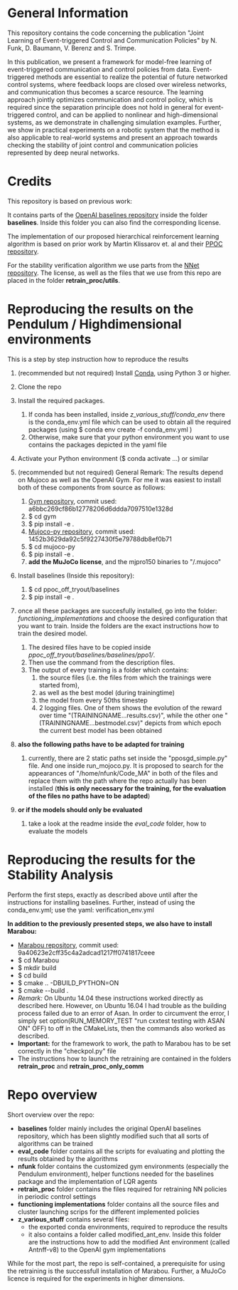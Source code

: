 # General Information

This repository contains the code concerning the publication "Joint Learning of Event-triggered Control and Communication Policies" by N. Funk, D. Baumann, V. Berenz and S. Trimpe. 

In this publication, we present a framework for model-free learning of event-triggered communication and control policies from data. Event-triggered methods are essential to realize the potential of future networked control systems, where feedback loops are closed over wireless networks, and communication thus becomes a scarce resource. The learning approach jointly optimizes communication and control policy, which is required since the separation principle does not hold in general for event-triggered control, and can be applied to nonlinear and high-dimensional systems, as we demonstrate in challenging simulation examples. Further, we show in practical experiments on a robotic system that the method is also applicable to real-world systems and present an approach towards checking the stability of joint control and communication policies represented by deep neural networks.

# Credits

This repository is based on previous work:

It contains parts of the [OpenAI baselines repository](https://github.com/openai/baselines) inside the folder **baselines**. Inside this folder you can also find the corresponding license.

The implementation of our proposed hierarchical reinforcement learning algorithm is based on prior work by Martin Klissarov et. al and their [PPOC repository](https://github.com/mklissa/PPOC).

For the stability verification algorithm we use parts from the [NNet repository](https://github.com/sisl/NNet). The license, as well as the files that we use from this repo are placed in the folder **retrain_proc/utils**.

# Reproducing the results on the Pendulum / Highdimensional environments

This is a step by step instruction how to reproduce the results

1. (recommended but not required) Install [Conda](https://docs.conda.io/projects/conda/en/latest/user-guide/install/), using Python 3 or higher. 

1. Clone the repo

1. Install the required packages.
   1. If conda has been installed, inside  *z_various_stuff/conda_env* there is the conda_env.yml file which can be used to obtain all the required packages (using $ conda env create -f conda_env.yml )
   1. Otherwise, make sure that your python environment you want to use contains the packages depicted in the yaml file

1. Activate your Python environment ($ conda activate ...) or similar

1. (recommended but not required) General Remark: The results depend on Mujoco as well as the OpenAI Gym. For me it was easiest to install both of these components from source as follows:
   1. [Gym repository](https://github.com/openai/gym), commit used: a6bbc269cf86b12778206d6ddda7097510e1328d
   1. $ cd gym
   1. $ pip install -e .
   1. [Mujoco-py repository](https://github.com/openai/mujoco-py), commit used: 1452b3629da92c5f9227430f5e79788db8ef0b71
   1. $ cd mujoco-py
   1. $ pip install -e .
   1. **add the MuJoCo license**, and the mjpro150 binaries to "/.mujoco"

1. Install baselines (Inside this repository):
   1. $ cd ppoc_off_tryout/baselines
   1. $ pip install -e .

1. once all these packages are succesfully installed, go into the folder: *functioning_implementations* and choose the desired configuration that you want to train. Inside the folders are the exact instructions how to train the desired model. 
   1. The desired files have to be copied inside *ppoc_off_tryout/baselines/baselines/ppo1/*. 
   1. Then use the command from the description files. 
   1. The output of every training is a folder which contains:
      1. the source files (i.e. the files from which the trainings were started from), 
      1. as well as the best model (during trainingtime) 
      1. the model from every 50ths timestep 
      1. 2 logging files. One of them shows the evolution of the reward over time "(TRAININGNAME...results.csv)", while the other one "(TRAININGNAME...bestmodel.csv)" depicts from which epoch the current best model has been obtained

1. **also the following paths have to be adapted for training**
   1. currently, there are 2 static paths set inside the "pposgd_simple.py" file. And one inside run_mojoco.py. It is proposed to search for the appearances of "/home/nfunk/Code_MA" in both of the files and replace them with the path where the repo actually has been installed (**this is only necessary for the training, for the evaluation of the files no paths have to be adapted**) 

1. **or if the models should only be evaluated**
   1. take a look at the readme inside the *eval_code* folder, how to evaluate the models


# Reproducing the results for the Stability Analysis

Perform the first steps, exactly as described above until after the instructions for installing baselines.
Further, instead of using the conda_env.yml; use the yaml: verification_env.yml

**In addition to the previously presented steps, we also have to install Marabou:**
* [Marabou repository](https://github.com/NeuralNetworkVerification/Marabou), commit used: 9a40623e2cff35c4a2adcad1217ff0741817ceee
* $ cd Marabou
* $ mkdir build
* $ cd build
* $ cmake .. -DBUILD_PYTHON=ON
* $ cmake --build .
* *Remark:* On Ubuntu 14.04 these instructions worked directly as described here. However, on Ubuntu 16.04 I had trouble as the building process failed due to an error of Asan. In order to circumvent the error, I simply set option(RUN_MEMORY_TEST "run cxxtest testing with ASAN ON" OFF) to off in the CMakeLists, then the commands also worked as described.
* **Important:** for the framework to work, the path to Marabou has to be set correctly in the "checkpol.py" file
* The instructions how to launch the retraining are contained in the folders **retrain_proc** and **retrain_proc_only_comm**


# Repo overview

Short overview over the repo:
* **baselines** folder mainly includes the original OpenAI baselines repository, which has been slightly modified such that all sorts of algorithms can be trained
* **eval_code** folder contains all the scripts for evaluating and plotting the results obtained by the algorithms
* **nfunk** folder contains the customized gym environments (especially the Pendulum environment), helper functions needed for the baselines package and the implementation of LQR agents
* **retrain_proc** folder contains the files required for retraining NN policies in periodic control settings
* **functioning implementations** folder contains all the source files and cluster launching scrips for the different implemented policies
* **z_various_stuff** contains several files:
  * the exported conda environments, required to reproduce the results 
  * it also contains a folder called modified_ant_env. Inside this folder are the instructions how to add the modified Ant environment (called Antnff-v8) to the OpenAI gym implementations

While for the most part, the repo is self-contained, a prerequisite for using the retraining is the successfull installation of Marabou. Further, a MuJoCo licence is required for the experiments in higher dimensions.